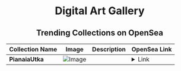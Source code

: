 <div align="center">

# Digital Art Gallery

## Trending Collections on OpenSea

| Collection Name                       | Image                                                                                     | Description                       | OpenSea Link                                                                                          |
|---------------------------------------|-------------------------------------------------------------------------------------------|-----------------------------------|--------------------------------------------------------------------------------------------------------|
| **PianaiaUtka** | ![Image](https://i.seadn.io/s/raw/files/ec68622bf601d33255cb4169fcc8090a.jpg?w=500&auto=format?w=200&auto=format) |  | <details><summary>Link</summary>[PianaiaUtka](https://opensea.io/collection/pianaiautka)</details> |

</div>